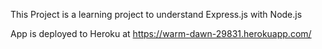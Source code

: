 This Project is a learning project to understand Express.js with Node.js

App is deployed to Heroku at https://warm-dawn-29831.herokuapp.com/
